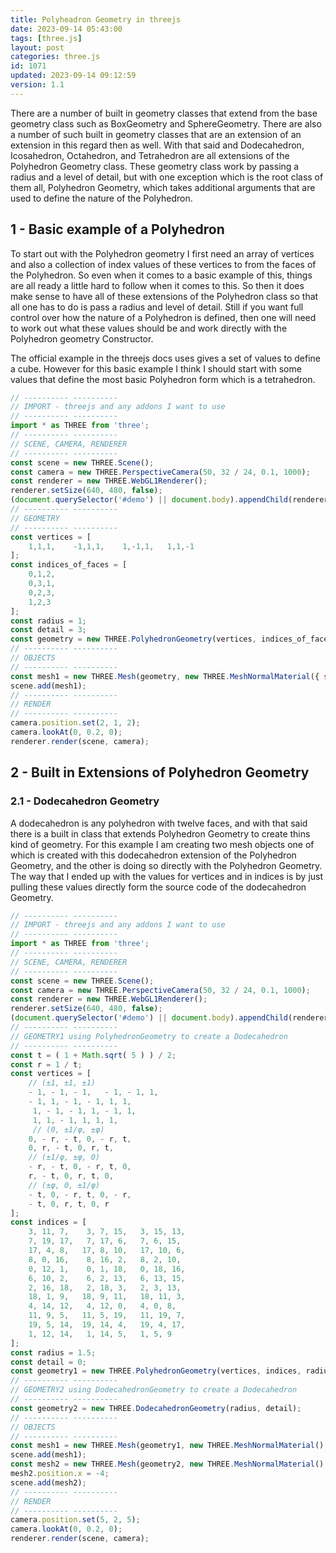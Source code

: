```yaml
---
title: Polyheadron Geometry in threejs
date: 2023-09-14 05:43:00
tags: [three.js]
layout: post
categories: three.js
id: 1071
updated: 2023-09-14 09:12:59
version: 1.1
---
```


There are a number of built in geometry classes that extend from the base geometry class such as BoxGeometry and SphereGeometry. There are also a number of such built in geometry classes that are an extension of an extension in this regard then as well. With that said and Dodecahedron, Icosahedron, Octahedron, and Tetrahedron are all extensions of the Polyhedron Geometry class. These geometry class work by passing a radius and a level of detail, but with one exception which is the root class of them all, Polyhedron Geometry, which takes additional arguments that are used to define the nature of the Polyhedron.

<!-- more -->


## 1 - Basic example of a Polyhedron

To start out with the Polyhedron geometry I first need an array of vertices and also a collection of index values of these vertices to from the faces of the Polyhedron. So even when it comes to a basic example of this, things are all ready a little hard to follow when it comes to this. So then it does make sense to have all of these extensions of the Polyhedron class so that all one has to do is pass a radius and level of detail. Still if you want full control over how the nature of a Polyhedron is defined, then one will need to work out what these values should be and work directly with the Polyhedron geometry Constructor.

The official example in the threejs docs uses gives a set of values to define a cube. However for this basic example I think I should start with some values that define the most basic Polyhedron form which is a tetrahedron.

```js
// ---------- ----------
// IMPORT - threejs and any addons I want to use
// ---------- ----------
import * as THREE from 'three';
// ---------- ----------
// SCENE, CAMERA, RENDERER
// ---------- ----------
const scene = new THREE.Scene();
const camera = new THREE.PerspectiveCamera(50, 32 / 24, 0.1, 1000);
const renderer = new THREE.WebGL1Renderer();
renderer.setSize(640, 480, false);
(document.querySelector('#demo') || document.body).appendChild(renderer.domElement);
// ---------- ----------
// GEOMETRY
// ---------- ----------
const vertices = [
    1,1,1,    -1,1,1,    1,-1,1,   1,1,-1
];
const indices_of_faces = [
    0,1,2,
    0,3,1,
    0,2,3,
    1,2,3
];
const radius = 1;
const detail = 3;
const geometry = new THREE.PolyhedronGeometry(vertices, indices_of_faces, radius, detail);
// ---------- ----------
// OBJECTS
// ---------- ----------
const mesh1 = new THREE.Mesh(geometry, new THREE.MeshNormalMaterial({ side: THREE.DoubleSide }) );
scene.add(mesh1);
// ---------- ----------
// RENDER
// ---------- ----------
camera.position.set(2, 1, 2);
camera.lookAt(0, 0.2, 0);
renderer.render(scene, camera);
```

## 2 - Built in Extensions of Polyhedron Geometry

### 2.1 - Dodecahedron Geometry

A dodecahedron is any polyhedron with twelve faces, and with that said there is a built in class that extends Polyhedron Geometry to create thins kind of geometry. For this example I am creating two mesh objects one of which is created with this dodecahedron extension of the Polyhedron Geometry, and the other is doing so directly with the  Polyhedron Geometry. The way that I ended up with the values for vertices and in indices is by just pulling these values directly form the source code of the dodecahedron Geometry.

```js
// ---------- ----------
// IMPORT - threejs and any addons I want to use
// ---------- ----------
import * as THREE from 'three';
// ---------- ----------
// SCENE, CAMERA, RENDERER
// ---------- ----------
const scene = new THREE.Scene();
const camera = new THREE.PerspectiveCamera(50, 32 / 24, 0.1, 1000);
const renderer = new THREE.WebGL1Renderer();
renderer.setSize(640, 480, false);
(document.querySelector('#demo') || document.body).appendChild(renderer.domElement);
// ---------- ----------
// GEOMETRY1 using PolyhedronGeometry to create a Dodecahedron
// ---------- ----------
const t = ( 1 + Math.sqrt( 5 ) ) / 2;
const r = 1 / t;
const vertices = [
    // (±1, ±1, ±1)
    - 1, - 1, - 1,   - 1, - 1, 1,
    - 1, 1, - 1, - 1, 1, 1,
     1, - 1, - 1, 1, - 1, 1,
     1, 1, - 1, 1, 1, 1,
     // (0, ±1/φ, ±φ)
    0, - r, - t, 0, - r, t,
    0, r, - t, 0, r, t,
    // (±1/φ, ±φ, 0)
    - r, - t, 0, - r, t, 0,
    r, - t, 0, r, t, 0,
    // (±φ, 0, ±1/φ)
    - t, 0, - r, t, 0, - r,
    - t, 0, r, t, 0, r
];
const indices = [
    3, 11, 7,    3, 7, 15,   3, 15, 13,
    7, 19, 17,   7, 17, 6,   7, 6, 15,
    17, 4, 8,   17, 8, 10,   17, 10, 6,
    8, 0, 16,    8, 16, 2,   8, 2, 10,
    0, 12, 1,    0, 1, 18,   0, 18, 16,
    6, 10, 2,    6, 2, 13,   6, 13, 15,
    2, 16, 18,   2, 18, 3,   2, 3, 13,
    18, 1, 9,   18, 9, 11,   18, 11, 3,
    4, 14, 12,   4, 12, 0,   4, 0, 8,
    11, 9, 5,   11, 5, 19,   11, 19, 7,
    19, 5, 14,  19, 14, 4,   19, 4, 17,
    1, 12, 14,   1, 14, 5,   1, 5, 9
];
const radius = 1.5;
const detail = 0;
const geometry1 = new THREE.PolyhedronGeometry(vertices, indices, radius, detail);
// ---------- ----------
// GEOMETRY2 using DodecahedronGeometry to create a Dodecahedron
// ---------- ----------
const geometry2 = new THREE.DodecahedronGeometry(radius, detail);
// ---------- ----------
// OBJECTS
// ---------- ----------
const mesh1 = new THREE.Mesh(geometry1, new THREE.MeshNormalMaterial() );
scene.add(mesh1);
const mesh2 = new THREE.Mesh(geometry2, new THREE.MeshNormalMaterial() );
mesh2.position.x = -4;
scene.add(mesh2);
// ---------- ----------
// RENDER
// ---------- ----------
camera.position.set(5, 2, 5);
camera.lookAt(0, 0.2, 0);
renderer.render(scene, camera);
```

